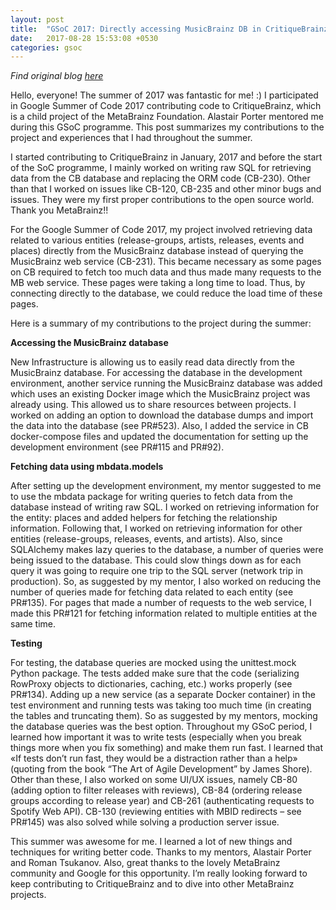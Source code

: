 ```yaml
---
layout: post
title:  "GSoC 2017: Directly accessing MusicBrainz DB in CritiqueBrainz"
date:   2017-08-28 15:53:08 +0530
categories: gsoc
---
```

<i>Find original blog [here](https://blog.musicbrainz.org/2017/08/28/gsoc-2017-directly-accessing-musicbrainz-db-in-critiquebrainz)</i>

Hello, everyone! The summer of 2017 was fantastic for me! :)
I participated in Google Summer of Code 2017 contributing code to CritiqueBrainz, which is a child project of the MetaBrainz Foundation. Alastair Porter mentored me during this GSoC programme. This post summarizes my contributions to the project and experiences that I had throughout the summer.

I started contributing to CritiqueBrainz in January, 2017 and before the start of the SoC programme, I mainly worked on writing raw SQL for retrieving data from the CB database and replacing the ORM code (CB-230). Other than that I worked on issues like CB-120, CB-235 and other minor bugs and issues. They were my first proper contributions to the open source world. Thank you MetaBrainz!!

For the Google Summer of Code 2017, my project involved retrieving data related to various entities (release-groups, artists, releases, events and places) directly from the MusicBrainz database instead of querying the MusicBrainz web service (CB-231). This became necessary as some pages on CB required to fetch too much data and thus made many requests to the MB web service. These pages were taking a long time to load. Thus, by connecting directly to the database, we could reduce the load time of these pages.

Here is a summary of my contributions to the project during the summer:

**Accessing the MusicBrainz database**

New Infrastructure is allowing us to easily read data directly from the MusicBrainz database. For accessing the database in the development environment, another service running the MusicBrainz database was added which uses an existing Docker image which the MusicBrainz project was already using. This allowed us to share resources between projects. I worked on adding an option to download the database dumps and import the data into the database (see PR#523). Also, I added the service in CB docker-compose files and updated the documentation for setting up the development environment (see PR#115 and PR#92).

**Fetching data using mbdata.models**

After setting up the development environment, my mentor suggested to me to use the mbdata package for writing queries to fetch data from the database instead of writing raw SQL. I worked on retrieving information for the entity: places and added helpers for fetching the relationship information. Following that, I worked on retrieving information for other entities (release-groups, releases, events, and artists). Also, since SQLAlchemy makes lazy queries to the database, a number of queries were being issued to the database. This could slow things down as for each query it was going to require one trip to the SQL server (network trip in production). So, as suggested by my mentor, I also worked on reducing the number of queries made for fetching data related to each entity (see PR#135). For pages that made a number of requests to the web service, I made this PR#121 for fetching information related to multiple entities at the same time.

**Testing**

For testing, the database queries are mocked using the unittest.mock Python package. The tests added make sure that the code (serializing RowProxy objects to dictionaries, caching, etc.) works properly (see PR#134). Adding up a new service (as a separate Docker container) in the test environment and running tests was taking too much time (in creating the tables and truncating them). So as suggested by my mentors, mocking the database queries was the best option. Throughout my GSoC period, I learned how important it was to write tests (especially when you break things more when you fix something) and make them run fast. I learned that «If tests don’t run fast, they would be a distraction rather than a help» (quoting from the book “The Art of Agile Development” by James Shore).
Other than these, I also worked on some UI/UX issues, namely CB-80 (adding option to filter releases with reviews), CB-84 (ordering release groups according to release year) and CB-261 (authenticating requests to Spotify Web API). CB-130 (reviewing entities with MBID redirects – see PR#145) was also solved while solving a production server issue.

This summer was awesome for me. I learned a lot of new things and techniques for writing better code. Thanks to my mentors, Alastair Porter and Roman Tsukanov. Also, great thanks to the lovely MetaBrainz community and Google for this opportunity. I’m really looking forward to keep contributing to CritiqueBrainz and to dive into other MetaBrainz projects.
